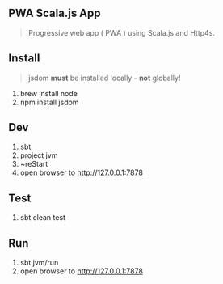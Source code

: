 PWA Scala.js App
----------------
>Progressive web app ( PWA ) using Scala.js and Http4s.

Install
-------
>jsdom **must** be installed locally - **not** globally!
1. brew install node
2. npm install jsdom

Dev
---
1. sbt
2. project jvm
3. ~reStart
4. open browser to http://127.0.0.1:7878

Test
----
1. sbt clean test

Run
---
1. sbt jvm/run
2. open browser to http://127.0.0.1:7878
